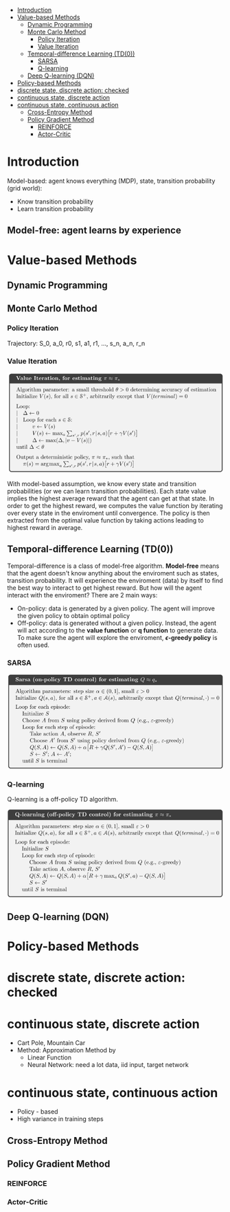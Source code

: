 - [Introduction](#introduction)
- [Value-based Methods](#value-based-methods)
  - [Dynamic Programming](#dynamic-programming)
  - [Monte Carlo Method](#monte-carlo-method)
    - [Policy Iteration](#policy-iteration)
    - [Value Iteration](#value-iteration)
  - [Temporal-difference Learning (TD(0))](#temporal-difference-learning-td0)
    - [SARSA](#sarsa)
    - [Q-learning](#q-learning)
  - [Deep Q-learning (DQN)](#deep-q-learning-dqn)
- [Policy-based Methods](#policy-based-methods)
- [discrete state, discrete action: checked](#discrete-state-discrete-action-checked)
- [continuous state, discrete action](#continuous-state-discrete-action)
- [continuous state, continuous action](#continuous-state-continuous-action)
  - [Cross-Entropy Method](#cross-entropy-method)
  - [Policy Gradient Method](#policy-gradient-method)
    - [REINFORCE](#reinforce)
    - [Actor-Critic](#actor-critic)

Introduction
====================

Model-based: agent knows everything (MDP), state, transition probability (grid world):
  - Know transition probability
  - Learn transition probability
  
Model-free: agent learns by experience
  - 

Value-based Methods
=========================

## Dynamic Programming

## Monte Carlo Method

### Policy Iteration

Trajectory: S_0, a_0, r0, s1, a1, r1, ..., s_n, a_n, r_n

### Value Iteration

![Value Iteration Algorithm](VI_algo.PNG "Value Iteration Algorithm")

With model-based assumption, we know every state and transition probabilities (or we can learn transition probabilities). Each state value implies the highest average reward that the agent can get at that state. In order to get the highest reward, we computes the value function by iterating over every state in the enviroment until convergence. The policy is then extracted from the optimal value function by taking actions leading to highest reward in average.

## Temporal-difference Learning (TD(0))

Temporal-difference is a class of model-free algorithm. **Model-free** means that the agent doesn't know anything about the enviroment such as states, transition probability. It will experience the enviroment (data) by itself to find the best way to interact to get highest reward. But how will the agent interact with the enviroment? There are 2 main ways:

- On-policy: data is generated by a given policy. The agent will improve the given policy to obtain optimal policy
- Off-policy: data is generated without a given policy. Instead, the agent will act according to the **value function** or **q function** to generate data. To make sure the agent will explore the enviroment, **$\epsilon$-greedy policy** is often used.

### SARSA

![SARSA Algorithm](SARSA_algo.PNG "SARSA Algorithm")

### Q-learning

Q-learning is a off-policy TD algorithm.

![Value Iteration Algorithm](Q_learning.PNG "Value Iteration Algorithm")

## Deep Q-learning (DQN)

Policy-based Methods
=========================

# discrete state, discrete action: checked

# continuous state, discrete action
- Cart Pole, Mountain Car
- Method: Approximation Method by
  -  Linear Function
  -  Neural Network: need a lot data, iid input, target network

# continuous state, continuous action
- Policy - based
- High variance in training steps

## Cross-Entropy Method

## Policy Gradient Method

### REINFORCE

### Actor-Critic


